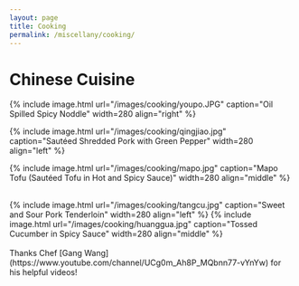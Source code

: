```yaml
---
layout: page
title: Cooking
permalink: /miscellany/cooking/
---
```

# Chinese Cuisine
{% include image.html url="/images/cooking/youpo.JPG" caption="Oil Spilled Spicy Noddle" width=280 align="right" %}

{% include image.html url="/images/cooking/qingjiao.jpg" caption="Sautéed Shredded Pork with Green Pepper" width=280 align="left" %}

{% include image.html url="/images/cooking/mapo.jpg" caption="Mapo Tofu (Sautéed Tofu in Hot and Spicy Sauce)" width=280 align="middle" %}

<br>
{% include image.html url="/images/cooking/tangcu.jpg" caption="Sweet and Sour Pork Tenderloin" width=280 align="left" %}
{% include image.html url="/images/cooking/huanggua.jpg" caption="Tossed Cucumber in Spicy Sauce" width=280 align="middle" %}

<br>
<br>
Thanks Chef [Gang Wang](https://www.youtube.com/channel/UCg0m_Ah8P_MQbnn77-vYnYw) for his helpful videos!
